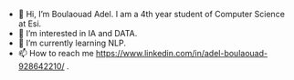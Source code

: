 - 👋 Hi, I’m Boulaouad Adel. I am a 4th year student of Computer Science at Esi.
- 👀 I’m interested in IA and DATA.
- 🌱 I’m currently learning NLP.
- 📫 How to reach me https://www.linkedin.com/in/adel-boulaouad-928642210/ .

<!---
rasta-nitzsche/rasta-nitzsche is a ✨ special ✨ repository because its `README.md` (this file) appears on your GitHub profile.
You can click the Preview link to take a look at your changes.
--->
